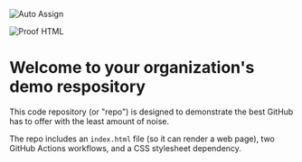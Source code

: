![Auto Assign](https://github.com/gesmia/demo-repository/actions/workflows/auto-assign.yml/badge.svg)

![Proof HTML](https://github.com/gesmia/demo-repository/actions/workflows/proof-html.yml/badge.svg)

# Welcome to your organization's demo respository
This code repository (or "repo") is designed to demonstrate the best GitHub has to offer with the least amount of noise.

The repo includes an `index.html` file (so it can render a web page), two GitHub Actions workflows, and a CSS stylesheet dependency.
